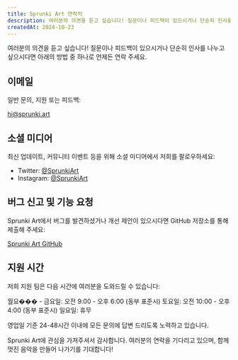 ```yaml
---
title: Sprunki Art 연락처
description: 여러분의 의견을 듣고 싶습니다! 질문이나 피드백이 있으시거나 단순히 인사를 나누고 싶으시다면 아래의 방법 중 하나로 언제든 연락 주세요.
createdAt: 2024-10-23
---
```


여러분의 의견을 듣고 싶습니다! 질문이나 피드백이 있으시거나 단순히 인사를 나누고 싶으시다면 아래의 방법 중 하나로 언제든 연락 주세요.

## 이메일

일반 문의, 지원 또는 피드백:

[hi@sprunki.art](mailto:hi@sprunki.art)

## 소셜 미디어

최신 업데이트, 커뮤니티 이벤트 등을 위해 소셜 미디어에서 저희를 팔로우하세요:

- Twitter: [@SprunkiArt](https://twitter.com/sprunki-art)
- Instagram: [@SprunkiArt](https://instagram.com/sprunki-art)

## 버그 신고 및 기능 요청

Sprunki Art에서 버그를 발견하셨거나 개선 제안이 있으시다면 GitHub 저장소를 통해 제출해 주세요:

[Sprunki Art GitHub](https://github.com/ZissyW/sprunki-art)

## 지원 시간

저희 지원 팀은 다음 시간에 여러분을 도와드릴 수 있습니다:

월요��� - 금요일: 오전 9:00 - 오후 6:00 (동부 표준시)
토요일: 오전 10:00 - 오후 4:00 (동부 표준시)
일요일: 휴무

영업일 기준 24-48시간 이내에 모든 문의에 답변 드리도록 노력하고 있습니다.

Sprunki Art에 관심을 가져주셔서 감사합니다. 여러분의 연락을 기다리고 있으며, 함께 멋진 음악을 만들어 나가기를 기대합니다!
